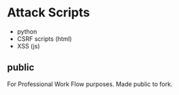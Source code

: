 # Attack Scripts 
- python
- CSRF scripts (html)
- XSS (js)

## public 
For Professional Work Flow purposes. Made public to fork.
